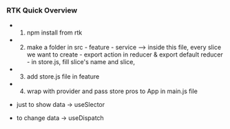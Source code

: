 ### RTK Quick Overview

-   1.  npm install from rtk
-   2.  make a folder in src
            -   feature
            -   service --> inside this file, every slice we want to create
                -   export action in reducer & export default reducer
                -   in store.js, fill slice's name and slice,
-   3.  add store.js file in feature
-   4.  wrap with provider and pass store pros to App in main.js file

-   just to show data -> useSlector
-   to change data    -> useDispatch